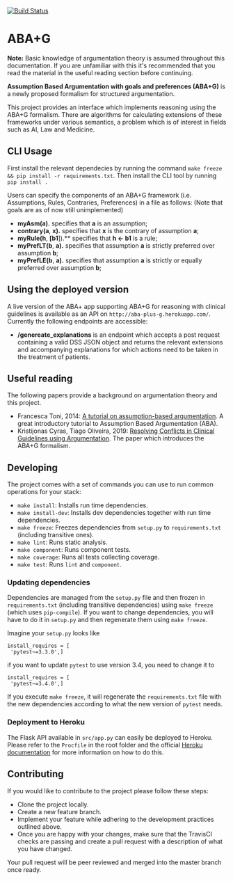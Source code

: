 
[![Build Status](https://travis-ci.com/AminKaram/FYP.svg?token=WUKwGEsuG3EUbwasy9R8&branch=master)](https://travis-ci.com/AminKaram/FYP)  
# ABA+G  
  
**Note:** Basic knowledge of argumentation theory is assumed throughout this documentation. If you are unfamiliar with this it's recommended that you read the material in the useful reading section before continuing.

  **Assumption Based Argumentation with goals and preferences (ABA+G)** is a newly proposed formalism for structured argumentation.
  
This project provides an interface which implements reasoning using the ABA+G formalism. There are algorithms for calculating extensions of these frameworks under various semantics, a problem which is of interest in fields such as AI, Law and Medicine. 

## CLI Usage

First install the relevant dependecies by running the command `make freeze && pip install -r requirements.txt`. Then install the CLI tool by running `pip install .` 

Users can specify the components of an ABA+G framework (i.e. Assumptions, Rules, Contraries, Preferences) in a file as follows: (Note that goals are as of now still unimplemented) 
-   **myAsm(a).**  specifies that  **a**  is an assumption;
-   **contrary(a**,  **x).**  specifies that  **x**  is the contrary of assumption  **a**;
-   **myRule(h**,  **[b1**]).**  specifies that  **h <- b1** is a rule;
-   **myPrefLT(b**, **a).** specifies that assumption **a** is strictly preferred over assumption **b**;
-   **myPrefLE(b**, **a).** specifies that assumption **a** is strictly or equally preferred over assumption **b**;

## Using the deployed version

A live version of the ABA+ app supporting ABA+G for reasoning with clinical guidelines is available as an API on `http://aba-plus-g.herokuapp.com/`. Currently the following endpoints are accessible:
 
 -   **/genereate_explanations** is an endpoint which accepts a post request containing a valid DSS JSON object and returns the relevant extensions and accompanying explanations for which actions need to be taken in the treatment of patients. 

## Useful reading

The following papers provide a background on argumentation theory and this project. 

 - Francesca Toni, 2014: [A tutorial on assumption-based argumentation](https://www.tandfonline.com/doi/abs/10.1080/19462166.2013.869878). A great introductory tutorial to Assumption Based Argumentation (ABA).
 - Kristijonas Cyras, Tiago Oliveira, 2019: [Resolving Conflicts in Clinical Guidelines using Argumentation](http://www.ifaamas.org/Proceedings/aamas2019/pdfs/p1731.pdf). The paper which introduces the ABA+G formalism. 

## Developing  
  
The project comes with a set of commands you can use to run common operations for your stack:  
  
 - `make install`: Installs run time dependencies.  
 - `make install-dev`: Installs dev dependencies together with run time dependencies.  
 - `make freeze`: Freezes dependencies from `setup.py` to `requirements.txt` (including transitive ones).  
 - `make lint`: Runs static analysis.  
 - `make component`: Runs component tests.  
 - `make coverage`: Runs all tests collecting coverage.  
 - `make test`: Runs `lint` and `component`.  
  
### Updating dependencies  
  
Dependencies are managed from the `setup.py` file and then frozen in `requirements.txt` (including transitive dependencies) using `make freeze` (which uses `pip-compile`). If you want to change dependencies, you will have to do it in `setup.py` and then regenerate them using `make freeze`.  
  
Imagine your `setup.py` looks like  
  
```  
install_requires = [  
 'pytest~=3.3.0',]  
```  
  
if you want to update `pytest` to use version 3.4, you need to change it to  
  
```  
install_requires = [  
 'pytest~=3.4.0',]  
```  
  
If you execute `make freeze`, it will regenerate the `requirements.txt` file with the new dependencies according to what the new version of `pytest` needs.  
  
### Deployment to Heroku

The Flask API available in `src/app.py` can easily be deployed to Heroku. Please refer to the `Procfile` in the root folder and the official [Heroku documentation](https://devcenter.heroku.com/categories/reference) for more information on how to do this.   

## Contributing

If you would like to contribute to the project please follow these steps:

 - Clone the project locally.
 - Create a new feature branch.
 - Implement your feature while adhering to the development practices outlined above.
 - Once you are happy with your changes, make sure that the TravisCI checks are passing and create a pull request with a description of what you have changed.  
 
 Your pull request will be peer reviewed and merged into the master branch once ready.
